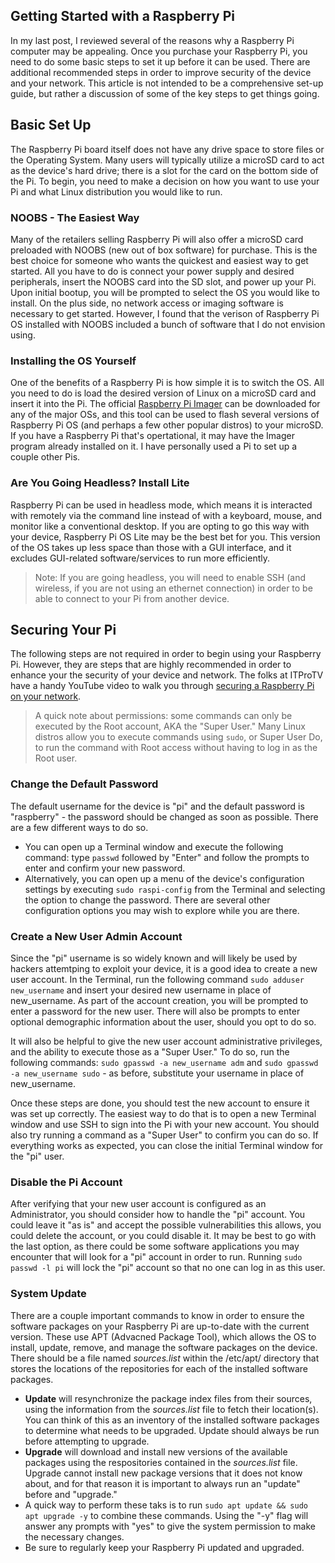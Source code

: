 ## Getting Started with a Raspberry Pi
In my last post, I reviewed several of the reasons why a Raspberry Pi computer may be appealing.  Once you purchase your Raspberry Pi, you need to do some basic steps to set it up before it can be used.  There are  additional recommended steps in order to improve security of the device and your network.  This article is not intended to be a comprehensive set-up guide, but rather a discussion of some of the key steps to get things going.

## Basic Set Up 
The Raspberry Pi board itself does not have any drive space to store files or the Operating System.  Many users will typically utilize a microSD card to act as the device's hard drive; there is a slot for the card on the bottom side of the Pi.  To begin, you need to make a decision on how you want to use your Pi and what Linux distribution you would like to run.

### NOOBS - The Easiest Way
Many of the retailers selling Raspberry Pi will also offer a microSD card preloaded with NOOBS (new out of box software) for purchase.  This is the best choice for someone who wants the quickest and easiest way to get started.  All you have to do is connect your power supply and desired peripherals, insert the NOOBS card into the SD slot, and power up your Pi.  Upon initial bootup, you will be prompted to select the OS you would like to install.  On the plus side, no network access or imaging software is necessary to get started.  However, I found that the verison of Raspberry Pi OS installed with NOOBS included a bunch of software that I do not envision using.

### Installing the OS Yourself
One of the benefits of a Raspberry Pi is how simple it is to switch the OS.  All you need to do is load the desired version of Linux on a microSD card and insert it into the Pi.  The official [Raspberry Pi Imager](https://www.raspberrypi.com/software/) can be downloaded for any of the major OSs, and this tool can be used to flash several versions of Raspberry Pi OS (and perhaps a few other popular distros) to your microSD.  If you have a Raspberry Pi that's opertational, it may have the Imager program already installed on it.  I have personally used a Pi to set up a couple other Pis.

### Are You Going Headless? Install Lite
Raspberry Pi can be used in headless mode, which means it is interacted with remotely via the command line instead of with a keyboard, mouse, and monitor like a conventional desktop.  If you are opting to go this way with your device, Raspberry Pi OS Lite may be the best bet for you.  This version of the OS takes up less space than those with a GUI interface, and it excludes GUI-related software/services to run more efficiently.
>Note:  If you are going headless, you will need to enable SSH (and wireless, if you are not using an ethernet connection) in order to be able to connect to your Pi from another device.

## Securing Your Pi
The following steps are not required in order to begin using your Raspberry Pi.  However, they are steps that are highly recommended in order to enhance your the security of your device and network.  The folks at ITProTV have a handy YouTube video to walk you through [securing a Raspberry Pi on your network](https://www.youtube.com/watch?v=ukHcTCdOKrc).  
> A quick note about permissions:  some commands can only be executed by the Root account, AKA the "Super User."  Many Linux distros allow you to execute commands using ```sudo```, or Super User Do, to run the command with Root access without having to log in as the Root user.

### Change the Default Password
The default username for the device is "pi" and the default password is "raspberry" - the password should be changed as soon as possible.  There are a few different ways to do so.  
* You can open up a Terminal window and execute the following command:  type ```passwd``` followed by "Enter" and follow the prompts to enter and confirm your new password.
* Alternatively, you can open up a menu of the device's configuration settings by executing ```sudo raspi-config``` from the Terminal and selecting the option to change the password.  There are several other configuration options you may wish to explore while you are there.

### Create a New User Admin Account
Since the "pi" username is so widely known and will likely be used by hackers attemtping to exploit your device, it is a good idea to create a new user account.  In the Terminal, run the following command ```sudo adduser new_username``` and insert your desired new username in place of new_username.  As part of the account creation, you will be prompted to enter a password for the new user.  There will also be prompts to enter optional demographic information about the user, should you opt to do so.  

It will also be helpful to give the new user account administrative privileges, and the ability to execute those as a "Super User."  To do so, run the following commands:  ```sudo gpasswd -a new_username adm``` and ```sudo gpasswd -a new_username sudo``` - as before, substitute your username in place of new_username.

Once these steps are done, you should test the new account to ensure it was set up correctly.  The easiest way to do that is to open a new Terminal window and use SSH to sign into the Pi with your new account.  You should also try running a command as a "Super User" to confirm you can do so.  If everything works as expected, you can close the initial Terminal window for the "pi" user.

### Disable the Pi Account
After verifying that your new user account is configured as an Administrator, you should consider how to handle the "pi" account.  You could leave it "as is" and accept the possible vulnerabilities this allows, you could delete the account, or you could disable it.  It may be best to go with the last option, as there could be some software applications you may encounter that will look for a "pi" account in order to run.  Running ```sudo passwd -l pi``` will lock the "pi" account so that no one can log in as this user.

### System Update
There are a couple important commands to know in order to ensure the software packages on your Raspberry Pi are up-to-date with the current version.  These use APT (Advacned Package Tool), which allows the OS to install, update, remove, and manage the software packages on the device.  There should be a file named _sources.list_ within the /etc/apt/ directory that stores the locations of the repositories for each of the installed software packages.
* __Update__ will resynchronize the package index files from their sources, using the information from the _sources.list_ file to fetch their location(s).  You can think of this as an inventory of the installed software packages to determine what needs to be upgraded.  Update should always be run before attempting to upgrade.
* __Upgrade__ will download and install new versions of the available packages using the respositories contained in the _sources.list_ file.  Upgrade cannot install new package versions that it does not know about, and for that reason it is important to always run an "update" before and "upgrade."
* A quick way to perform these taks is to run ```sudo apt update && sudo apt upgrade -y``` to combine these commands.  Using the "-y" flag will answer any prompts with "yes" to give the system permission to make the necessary changes.
* Be sure to regularly keep your Raspberry Pi updated and upgraded.
